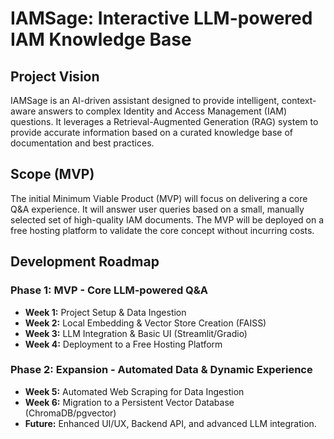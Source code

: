 # IAMSage: Interactive LLM-powered IAM Knowledge Base

## Project Vision

IAMSage is an AI-driven assistant designed to provide intelligent, context-aware answers to complex Identity and Access Management (IAM) questions. It leverages a Retrieval-Augmented Generation (RAG) system to provide accurate information based on a curated knowledge base of documentation and best practices.

## Scope (MVP)

The initial Minimum Viable Product (MVP) will focus on delivering a core Q&A experience. It will answer user queries based on a small, manually selected set of high-quality IAM documents. The MVP will be deployed on a free hosting platform to validate the core concept without incurring costs.

## Development Roadmap

### Phase 1: MVP - Core LLM-powered Q&A

- **Week 1:** Project Setup & Data Ingestion
- **Week 2:** Local Embedding & Vector Store Creation (FAISS)
- **Week 3:** LLM Integration & Basic UI (Streamlit/Gradio)
- **Week 4:** Deployment to a Free Hosting Platform

### Phase 2: Expansion - Automated Data & Dynamic Experience

- **Week 5:** Automated Web Scraping for Data Ingestion
- **Week 6:** Migration to a Persistent Vector Database (ChromaDB/pgvector)
- **Future:** Enhanced UI/UX, Backend API, and advanced LLM integration.

```

```
